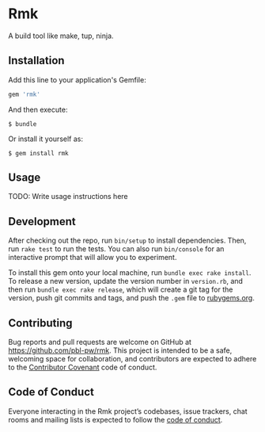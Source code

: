 # Rmk

A build tool like make, tup, ninja.

## Installation

Add this line to your application's Gemfile:

```ruby
gem 'rmk'
```

And then execute:

    $ bundle

Or install it yourself as:

    $ gem install rmk

## Usage

TODO: Write usage instructions here

## Development

After checking out the repo, run `bin/setup` to install dependencies. Then, run `rake test` to run the tests. You can also run `bin/console` for an interactive prompt that will allow you to experiment.

To install this gem onto your local machine, run `bundle exec rake install`. To release a new version, update the version number in `version.rb`, and then run `bundle exec rake release`, which will create a git tag for the version, push git commits and tags, and push the `.gem` file to [rubygems.org](https://rubygems.org).

## Contributing

Bug reports and pull requests are welcome on GitHub at https://github.com/pbl-pw/rmk. This project is intended to be a safe, welcoming space for collaboration, and contributors are expected to adhere to the [Contributor Covenant](http://contributor-covenant.org) code of conduct.

## Code of Conduct

Everyone interacting in the Rmk project’s codebases, issue trackers, chat rooms and mailing lists is expected to follow the [code of conduct](https://github.com/[USERNAME]/rmk/blob/master/CODE_OF_CONDUCT.md).
